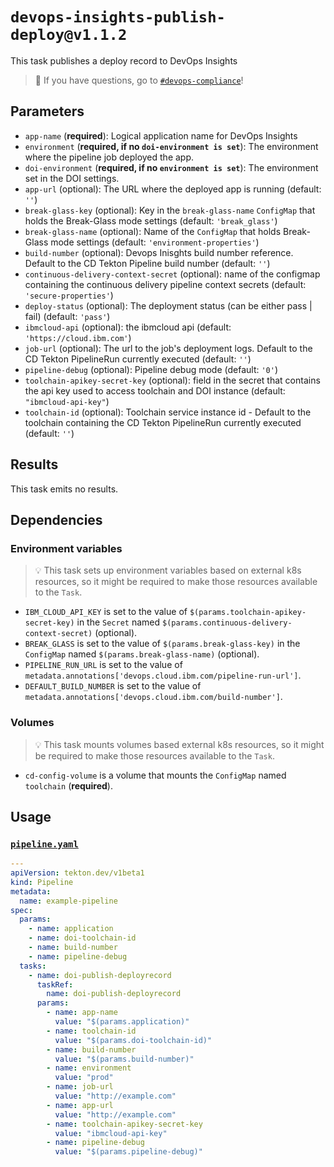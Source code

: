 
# `devops-insights-publish-deploy@v1.1.2`



This task publishes a deploy record to DevOps Insights


> :speech_balloon: If you have questions, go to [`#devops-compliance`](https://ibm-cloudplatform.slack.com/archives/CFQHG5PP1)!

## Parameters

- `app-name` (**required**): Logical application name for DevOps Insights
- `environment` (**required, if no `doi-environment is set`**): The environment where the pipeline job deployed the app.
- `doi-environment` (**required, if no `environment is set`**): The environment set in the DOI settings.
- `app-url` (optional): The URL where the deployed app is running (default: `''`)
- `break-glass-key` (optional): Key in the `break-glass-name` `ConfigMap` that holds the Break-Glass mode settings (default: `'break_glass'`)
- `break-glass-name` (optional): Name of the `ConfigMap` that holds Break-Glass mode settings (default: `'environment-properties'`)
- `build-number` (optional): Devops Inisghts build number reference. Default to the CD Tekton Pipeline build number (default: `''`)
- `continuous-delivery-context-secret` (optional): name of the configmap containing the continuous delivery pipeline context secrets (default: `'secure-properties'`)
- `deploy-status` (optional): The deployment status (can be either pass | fail) (default: `'pass'`)
- `ibmcloud-api` (optional): the ibmcloud api (default: `'https://cloud.ibm.com'`)
- `job-url` (optional): The url to the job's deployment logs. Default to the CD Tekton PipelineRun currently executed (default: `''`)
- `pipeline-debug` (optional): Pipeline debug mode (default: `'0'`)
- `toolchain-apikey-secret-key` (optional): field in the secret that contains the api key used to access toolchain and DOI instance (default: `"ibmcloud-api-key"`)
- `toolchain-id` (optional): Toolchain service instance id - Default to the toolchain containing the CD Tekton PipelineRun currently executed (default: `''`)

## Results

This task emits no results.

## Dependencies

### Environment variables

> :bulb: This task sets up environment variables based on external k8s resources, so it might be required to make those resources available to the `Task`.

- `IBM_CLOUD_API_KEY` is set to the value of `$(params.toolchain-apikey-secret-key)` in the `Secret` named `$(params.continuous-delivery-context-secret)` (optional).
- `BREAK_GLASS` is set to the value of `$(params.break-glass-key)` in the `ConfigMap` named `$(params.break-glass-name)` (optional).
- `PIPELINE_RUN_URL` is set to the value of `metadata.annotations['devops.cloud.ibm.com/pipeline-run-url']`.
- `DEFAULT_BUILD_NUMBER` is set to the value of `metadata.annotations['devops.cloud.ibm.com/build-number']`.

### Volumes

> :bulb: This task mounts volumes based external k8s resources, so it might be required to make those resources available to the `Task`.

- `cd-config-volume` is a volume that mounts the `ConfigMap` named `toolchain` (**required**).

## Usage

### [`pipeline.yaml`](samples/pipeline.yaml)

```yaml
---
apiVersion: tekton.dev/v1beta1
kind: Pipeline
metadata:
  name: example-pipeline
spec:
  params:
    - name: application
    - name: doi-toolchain-id
    - name: build-number
    - name: pipeline-debug
  tasks:
    - name: doi-publish-deployrecord
      taskRef:
        name: doi-publish-deployrecord
      params:
        - name: app-name
          value: "$(params.application)"
        - name: toolchain-id
          value: "$(params.doi-toolchain-id)"
        - name: build-number
          value: "$(params.build-number)"
        - name: environment
          value: "prod"
        - name: job-url
          value: "http://example.com"
        - name: app-url
          value: "http://example.com"
        - name: toolchain-apikey-secret-key
          value: "ibmcloud-api-key"
        - name: pipeline-debug
          value: "$(params.pipeline-debug)"
```
